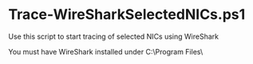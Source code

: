 # Trace-WireSharkSelectedNICs.ps1
Use this script to start tracing of selected NICs using WireShark

You must have WireShark installed under C:\Program Files\